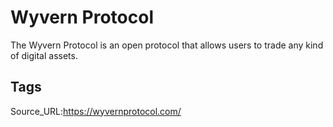 # Wyvern Protocol
The Wyvern Protocol is an open protocol that allows users to trade any kind of digital assets.
## Tags
Source_URL:https://wyvernprotocol.com/

